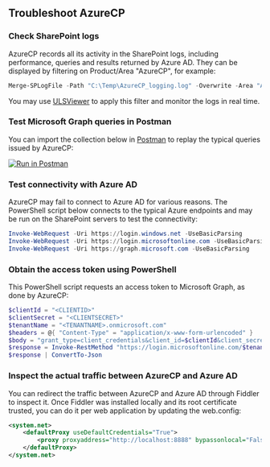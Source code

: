 ## Troubleshoot AzureCP

### Check SharePoint logs

AzureCP records all its activity in the SharePoint logs, including performance, queries and results returned by Azure AD. They can be displayed by filtering on Product/Area "AzureCP", for example:

```powershell
Merge-SPLogFile -Path "C:\Temp\AzureCP_logging.log" -Overwrite -Area "AzureCP" -StartTime (Get-Date).AddDays(-1)
```

You may use [ULSViewer](https://www.microsoft.com/en-us/download/details.aspx?id=44020) to apply this filter and monitor the logs in real time.

### Test Microsoft Graph queries in Postman

You can import the collection below in [Postman](https://www.postman.com/) to replay the typical queries issued by AzureCP:

[![Run in Postman](https://run.pstmn.io/button.svg)](https://app.getpostman.com/run-collection/7f2fca601fa9be1d8bb8)

### Test connectivity with Azure AD

AzureCP may fail to connect to Azure AD for various reasons. The PowerShell script below connects to the typical Azure endpoints and may be run on the SharePoint servers to test the connectivity:

```powershell
Invoke-WebRequest -Uri https://login.windows.net -UseBasicParsing
Invoke-WebRequest -Uri https://login.microsoftonline.com -UseBasicParsing
Invoke-WebRequest -Uri https://graph.microsoft.com -UseBasicParsing
```

### Obtain the access token using PowerShell

This PowerShell script requests an access token to Microsoft Graph, as done by AzureCP:

```powershell
$clientId = "<CLIENTID>"
$clientSecret = "<CLIENTSECRET>"
$tenantName = "<TENANTNAME>.onmicrosoft.com"
$headers = @{ "Content-Type" = "application/x-www-form-urlencoded" }
$body = "grant_type=client_credentials&client_id=$clientId&client_secret=$clientSecret&resource=https%3A//graph.microsoft.com/"
$response = Invoke-RestMethod "https://login.microsoftonline.com/$tenantName/oauth2/token" -Method "POST" -Headers $headers -Body $body
$response | ConvertTo-Json
```

### Inspect the actual traffic between AzureCP and Azure AD

You can redirect the traffic between AzureCP and Azure AD through Fiddler to inspect it.
Once Fiddler was installed locally and its root certificate trusted, you can do it per web application by updating the web.config:

```xml
<system.net>
    <defaultProxy useDefaultCredentials="True">
        <proxy proxyaddress="http://localhost:8888" bypassonlocal="False" />
    </defaultProxy>
</system.net>
```
